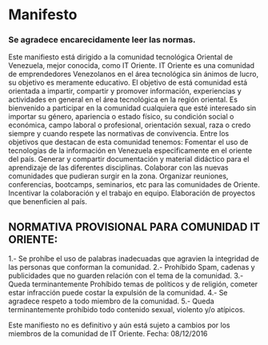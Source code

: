 # Manifesto
### Se agradece encarecidamente leer las normas.
Este manifiesto está dirigido a la comunidad tecnológica Oriental de Venezuela, mejor conocida, como IT Oriente.
IT Oriente es una comunidad de emprendedores Venezolanos en el área tecnológica sin ánimos de lucro, su objetivo es meramente educativo.
El objetivo de está comunidad está orientada a impartir, compartir y promover información, experiencias y actividades en general en el área tecnológica en la región oriental.
Es bienvenido a participar en la comunidad cualquiera que esté interesado sin importar su género, apariencia o estado físico, su condición social o económica, campo laboral o profesional, orientación sexual, raza o credo siempre y cuando respete las normativas de convivencia.
Entre los objetivos que destacan de esta comunidad tenemos:
Fomentar el uso de tecnologías de la información en Venezuela especificamente en el oriente del país.
Generar y compartir documentación y material didáctico para el aprendizaje de las diferentes disciplinas.
Colaborar con las nuevas comunidades que pudieran surgir en la zona.
Organizar reuniones, conferencias, bootcamps, seminarios, etc para las comunidades de Oriente.
Incentivar la colaboración y el trabajo en equipo.
Elaboración de proyectos que benenficien al país.

## NORMATIVA PROVISIONAL PARA COMUNIDAD IT ORIENTE:
1.- Se prohíbe el uso de palabras inadecuadas que agravien la integridad de las personas que conforman la comunidad.
2.- Prohíbido Spam, cadenas y publicidades que no guarden relación con el tema de la comunidad.
3.- Queda terminantemente Prohíbido temas de políticos y de religión, cometer estar infracción puede costar la expulsión de la comunidad.
4.- Se agradece respeto a todo miembro de la comunidad.
5.- Queda terminantemente prohíbido todo contenido sexual, violento y/o atípicos.

Este manifiesto no es definitivo y aún está sujeto a cambios por los miembros de la comunidad de IT Oriente.
Fecha: 08/12/2016
